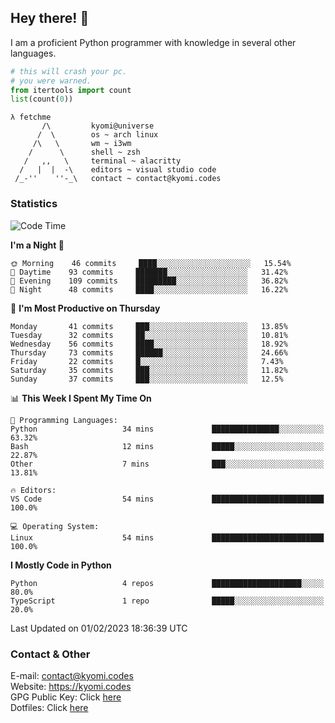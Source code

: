 ## Hey there! 👋
I am a proficient Python programmer with knowledge in several other languages.

```py
# this will crash your pc.
# you were warned.
from itertools import count
list(count(0))
```

```
λ fetchme
       /\         kyomi@universe
      /  \        os ~ arch linux
     /\   \       wm ~ i3wm
    /      \      shell ~ zsh
   /   ,,   \     terminal ~ alacritty
  /   |  |  -\    editors ~ visual studio code
 /_-''    ''-_\   contact ~ contact@kyomi.codes
```

### Statistics
<!--START_SECTION:waka-->
![Code Time](http://img.shields.io/badge/Code%20Time-152%20hrs%2047%20mins-blue)

**I'm a Night 🦉** 

```text
🌞 Morning    46 commits     ████░░░░░░░░░░░░░░░░░░░░░   15.54% 
🌆 Daytime    93 commits     ███████░░░░░░░░░░░░░░░░░░   31.42% 
🌃 Evening    109 commits    █████████░░░░░░░░░░░░░░░░   36.82% 
🌙 Night      48 commits     ████░░░░░░░░░░░░░░░░░░░░░   16.22%

```
📅 **I'm Most Productive on Thursday** 

```text
Monday       41 commits     ███░░░░░░░░░░░░░░░░░░░░░░   13.85% 
Tuesday      32 commits     ██░░░░░░░░░░░░░░░░░░░░░░░   10.81% 
Wednesday    56 commits     ████░░░░░░░░░░░░░░░░░░░░░   18.92% 
Thursday     73 commits     ██████░░░░░░░░░░░░░░░░░░░   24.66% 
Friday       22 commits     █░░░░░░░░░░░░░░░░░░░░░░░░   7.43% 
Saturday     35 commits     ███░░░░░░░░░░░░░░░░░░░░░░   11.82% 
Sunday       37 commits     ███░░░░░░░░░░░░░░░░░░░░░░   12.5%

```


📊 **This Week I Spent My Time On** 

```text
💬 Programming Languages: 
Python                   34 mins             ███████████████░░░░░░░░░░   63.32% 
Bash                     12 mins             █████░░░░░░░░░░░░░░░░░░░░   22.87% 
Other                    7 mins              ███░░░░░░░░░░░░░░░░░░░░░░   13.81%

🔥 Editors: 
VS Code                  54 mins             █████████████████████████   100.0%

💻 Operating System: 
Linux                    54 mins             █████████████████████████   100.0%

```

**I Mostly Code in Python** 

```text
Python                   4 repos             ████████████████████░░░░░   80.0% 
TypeScript               1 repo              █████░░░░░░░░░░░░░░░░░░░░   20.0%

```



 Last Updated on 01/02/2023 18:36:39 UTC
<!--END_SECTION:waka-->

### Contact & Other
E-mail: contact@kyomi.codes<br>
Website: https://kyomi.codes<br>
GPG Public Key: Click [here](https://github.com/bitterteriyaki.gpg)<br>
Dotfiles: Click [here](https://github.com/bitterteriyaki/dotfiles)
